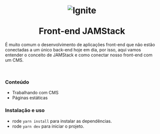<h1 align="center">
  <br>
  <img src="../.github/ignite.png" alt="Ignite" >
  <br><br>
Front-end JAMStack
</h1>

É muito comum o desenvolvimento de aplicações front-end que não estão conectadas a um único back-end hoje em dia, por isso, aqui vamos entender o conceito de JAMStack e como conectar nosso front-end com um CMS.

<br>

### Conteúdo

- Trabalhando com CMS
- Páginas estáticas

### Instalação e uso

- rode `yarn install` para instalar as dependências.
- rode `yarn dev` para iniciar o projeto.